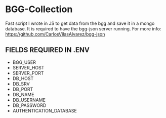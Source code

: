 # BGG-Collection

Fast script I wrote in JS to get data from the bgg and save it in a mongo database.
It is required to have the bgg-json server running.
For more info: https://github.com/CarlosVilasAlvarez/bgg-json

## FIELDS REQUIRED IN .ENV

- BGG_USER
- SERVER_HOST
- SERVER_PORT
- DB_HOST
- DB_SRV
- DB_PORT
- DB_NAME
- DB_USERNAME
- DB_PASSWORD
- AUTHENTICATION_DATABASE
